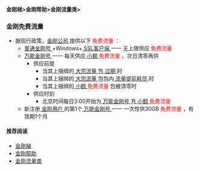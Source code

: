 #### 金刚梯>金刚帮助>金刚流量类>
### 金刚免费流量

- 据现行政策，[金刚公司 ](https://a2zitpro.github.io/web/a2zitpro)提供以下<font color="Red"> 免费流量 </font>：
  - [ 普通金刚号 ](https://a2zitpro.github.io/web/singlepurposekkid)+Windows+[ SSL客户端 ](https://a2zitpro.github.io/web/获取SSL型客户端) 一一 无上限供应<font color="Red"> 免费流量 </font>
  - [ 万能金刚号 ](https://a2zitpro.github.io/web/multipurposekkid) 一一 每天供应[ 小额 ](https://a2zitpro.github.io/web/smallamountkkdatatraffic)<font color="Red"> 免费流量 </font>，次日清零再供
    - 供应前提
      - 当其上捆绑的[ 大宗流量 ](https://a2zitpro.github.io/web/bulkkkdatatraffic)包[ 过期 ](https://a2zitpro.github.io/web/流量过期)时
      - 当其上捆绑的[ 大宗流量 ](https://a2zitpro.github.io/web/bulkkkdatatraffic)包包内[ 流量提前耗尽 ](https://a2zitpro.github.io/web/流量提前耗尽)时
      - 当其上捆绑的[ 小额 ](https://a2zitpro.github.io/web/smallamountkkdatatraffic)<font color="Red"> 免费流量 </font>包被清零时
    - 供应时刻
      - 北京时间每日3:00开始为[ 万能金刚号 ](https://a2zitpro.github.io/web/multipurposekkid)充[ 小额 ](https://a2zitpro.github.io/web/smallamountkkdatatraffic)<font color="Red"> 免费流量 </font>
  - 新注册[ 金刚用户 ](https://a2zitpro.github.io/web/kkuser)的第1个[ 万能金刚号 ](https://a2zitpro.github.io/web/multipurposekkid) 一一 一次性供30GB<font color="Red"> 免费流量 </font>，有效期1个月

#### 推荐阅读

- [金刚梯](https://github.com/a2zitpro/web/blob/master/dlb.md)
- [金刚帮助](https://github.com/a2zitpro/web/blob/master/list_helpkkvpn.md)
- [金刚流量类](https://github.com/a2zitpro/web/blob/master/list_kkdatatraffic.md)

